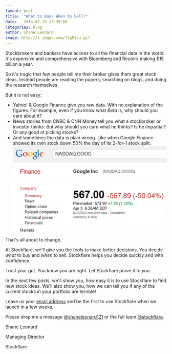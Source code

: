 ```yaml
---
layout: post
title:  "What to Buy? When to Sell?"
date:   2014-07-10 12:39:56
categories: blog
author: Shane Leonard
image: http://i.imgur.com/1lgP2vu.gif
---
```


Stockbrokers and bankers have access to all the financial data in the world. It's expensive and comprehensive with Bloomberg and Reuters making $15 billion a year. 

So it's tragic that few people tell me their broker gives them great stock ideas. Instead people are reading the papers, searching on blogs, and doing the research themselves. 

But it is not easy:
* Yahoo! & Google Finance give you raw data. With no explanation of the figures. For example, even if you know what *Beta* is, why should you care about it?
* News stories from CNBC & CNN Money tell you what a stockbroker or investor thinks. But why should you care what he thinks? Is he impartial? Or any good at picking stocks?
* And sometimes the data is plain wrong. Like when Google Finance showed its own stock down 50% the day of its 2-for-1 stock split.
![alt text](/img/screenshot-goog-april.png "GOOG on 3rd April 2014")

That's all about to change. 

At Stockflare, we'll give you the tools to make better decisions. You decide *what* to buy and *when* to sell. Stockflare helps you decide quickly and with confidence.

Trust your gut. You know you are right. Let Stockflare prove it to you.

In the next few posts, we'll show you, how easy it is to use Stockflare to find new stock ideas. We'll also show you, how we can tell you if any of the current stocks in your portfolio are terrible!

Leave us your [email address](http://www.blog.stockflare.com) and be the first to use Stockflare when we launch in a few weeks.

Please drop me a message [@shaneleonard121](https://twitter.com/shaneleonard121) or the full team [@stockflare](https://twitter.com/stockflare).

Shane Leonard

Managing Director

Stockflare